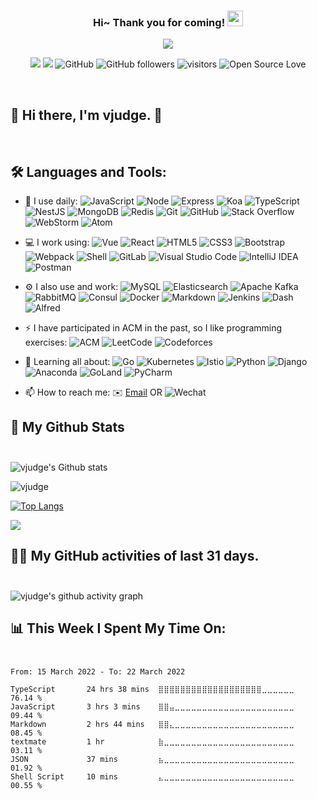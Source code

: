 <!--
<hr>
**vjudge/vjudge** is a ✨ _special_ ✨ repository because its `README.md` (this file) appears on your GitHub profile.

Here are some ideas to get you started:

- 🔭 I’m currently working on ...
- 🌱 I’m currently learning ...
- 👯 I’m looking to collaborate on ...
- 🤔 I’m looking for help with ...
- 💬 Ask me about ...
- 📫 How to reach me: ...
- 😄 Pronouns: ...
- ⚡ Fun fact: ...
-->

<h3 align="center">
    Hi~ Thank you for coming!
    <img src="https://media.giphy.com/media/hvRJCLFzcasrR4ia7z/giphy.gif" width="25px">
</h3>

<!-- Typing SVG - https://github.com/DenverCoder1/readme-typing-svg -->
<!-- Typing SVG Fast Demo - https://readme-typing-svg.herokuapp.com/demo/ -->
<p align="center">
    <img src="https://readme-typing-svg.herokuapp.com?color=e65e2a&width=380&height=45&lines=Full+Stack+developer;Self-taught+Code+Designer;Always+learning+new+things">
</p>

<p align="center">
    <img src="https://img.shields.io/badge/gender-%F0%9F%A4%B5-critical">
    <a href="https://vjudge.com" target="_blank"><img src="https://img.shields.io/badge/website-vjudge.com-orange"></a>
    <!-- https://visitor-badge.glitch.me/ -->
    <img src="https://img.shields.io/badge/dynamic/json?logo=github&label=GitHub&labelColor=495867&color=495867&query=%24.data.totalSubs&url=https%3A%2F%2Fapi.spencerwoo.com%2Fsubstats%2F%3Fsource%3Dgithub%26queryKey%3Dhayschan&style=flat-square" alt="GitHub">
    <img alt="GitHub followers" src="https://img.shields.io/github/followers/vjudge?style=social" />
    <img src="https://visitor-badge.glitch.me/badge?page_id=vjudge.vjudge" alt="visitors">
    <img src="https://badges.frapsoft.com/os/v1/open-source.svg?v=102" alt="Open Source Love">
</p>

<br/>

## 🎉 Hi there, I'm vjudge. 👋
<br />

## 🛠️ **Languages and Tools:**
<!-- https://github.com/simple-icons/simple-icons/blob/develop/slugs.md -->
<!-- https://img.shields.io/badge/{左半部分标签}-{右半部分标签}-{右半部分颜色}.svg?logoWidth=100&logo=【base64编码后的图片数据】 -->
<!--
&logoColor=white
语言类(Node，JavaScript，HTML5，CSS3，Shell，Markdown，Go，TypeScript，Python): #F4606C (红色系)
框架类(Express，Koa，NestJS, Vue，React，Webpack，Bootstrap，Django): #ECAD9E #F05F00 (橙色系)
技术类(RabbitMQ, Apache Kafka): #E6CEAC #FFDC28 (黄色系)
数据库类(MongoDB，Redis，MySQL，Elasticsearch，Consul)：#BEE7E9 #0088FF (蓝色系)
运维工具类(Docker，Kubernetes，Istio，Jenkins)：#19CAAD #3DDC84 (绿色系)
开发工具类(Git，GitLab，Postman，Anaconda)：#BEEDC7 #78FF96 (青色系)
软件类(Dash，Alfred)：#8CC7B5 #01D277 (绿色系)
IDE类(Atom，Visual Studio Code，IntelliJ IDEA，WebStorm, PyCharm): #9B59B6 #7764FA (紫色系)
平台类(GitHub，Stack Overflow，ACM，LeetCode，Codeforces)：#95A5A6 #141E24 (黑色系)
-->
- 🚀 I use daily:
  ![JavaScript](https://img.shields.io/badge/-JavaScript-F4606C.svg?logo=javascript&style=for-the-badge)
  ![Node](https://img.shields.io/badge/-Node.JS-F4606C.svg?logo=Node.js&style=for-the-badge)
  ![Express](https://img.shields.io/badge/-Express.JS-ECAD9E.svg?logo=Express&style=for-the-badge)
  ![Koa](https://img.shields.io/badge/-Koa-ECAD9E?logo=koa&style=for-the-badge)
  ![TypeScript](https://img.shields.io/badge/-TypeScript-F4606C.svg?logo=typescript&style=for-the-badge)
  ![NestJS](https://img.shields.io/badge/-NestJS-ECAD9E.svg?logo=nestjs&style=for-the-badge)
  ![MongoDB](https://img.shields.io/badge/-MongoDB-BEE7E9.svg?logo=mongodb&style=for-the-badge)
  ![Redis](https://img.shields.io/badge/-Redis-BEE7E9.svg?logo=redis&style=for-the-badge)
  ![Git](https://img.shields.io/badge/-Git-BEEDC7.svg?logo=git&style=for-the-badge)
  ![GitHub](https://img.shields.io/badge/-GitHub-95A5A6.svg?logo=github&style=for-the-badge)
  ![Stack Overflow](https://img.shields.io/badge/-Stack%20Overflow-95A5A6.svg?logo=stack-overflow&style=for-the-badge)
  ![WebStorm](https://img.shields.io/badge/-WebStorm-9B59B6.svg?logo=webstorm&style=for-the-badge)
  ![Atom](https://img.shields.io/badge/-Atom-9B59B6.svg?logo=atom&style=for-the-badge)

- 💻 I work using:
  ![Vue](https://img.shields.io/badge/-Vue-ECAD9E.svg?logo=vue.js&style=for-the-badge)
  ![React](https://img.shields.io/badge/-React-ECAD9E.svg?logo=react&style=for-the-badge)
  ![HTML5](https://img.shields.io/badge/-HTML5-F4606C.svg?logo=html5&style=for-the-badge)
  ![CSS3](https://img.shields.io/badge/-CSS3-F4606C.svg?logo=css3&style=for-the-badge)
  ![Bootstrap](https://img.shields.io/badge/-Bootstrap-ECAD9E.svg?logo=bootstrap&style=for-the-badge)
  ![Webpack](https://img.shields.io/badge/-Webpack-ECAD9E.svg?logo=webpack&style=for-the-badge)
  ![Shell](https://img.shields.io/badge/-Shell-F4606C.svg?logo=shell&style=for-the-badge)
  ![GitLab](https://img.shields.io/badge/-GitLab-BEEDC7.svg?logo=gitlab&style=for-the-badge)
  ![Visual Studio Code](https://img.shields.io/badge/-VS%20Code-9B59B6.svg?logo=visual-studio-code&style=for-the-badge)
  ![IntelliJ IDEA](https://img.shields.io/badge/-IntelliJ%20IDEA-9B59B6.svg?logo=intellijidea&style=for-the-badge)
  ![Postman](https://img.shields.io/badge/-Postman-BEEDC7.svg?logo=postman&style=for-the-badge)
  
- ⚙️ I also use and work:
  ![MySQL](https://img.shields.io/badge/-MySQL-BEE7E9.svg?logo=mysql&style=for-the-badge)
  ![Elasticsearch](https://img.shields.io/badge/-Elasticsearch-BEE7E9.svg?logo=elastic&style=for-the-badge)
  ![Apache Kafka](https://img.shields.io/badge/-Apache%20Kafka-E6CEAC.svg?logo=apachekafka&style=for-the-badge)
  ![RabbitMQ](https://img.shields.io/badge/-RabbitMQ-E6CEAC.svg?logo=rabbitmq&style=for-the-badge)
  ![Consul](https://img.shields.io/badge/-Consul-BEE7E9.svg?logo=consul&style=for-the-badge)
  ![Docker](https://img.shields.io/badge/-Docker-19CAAD.svg?logo=docker&style=for-the-badge)
  ![Markdown](https://img.shields.io/badge/-Markdown-F4606C.svg?logo=markdown&style=for-the-badge)
  ![Jenkins](https://img.shields.io/badge/-Jenkins-19CAAD.svg?logo=jenkins&style=for-the-badge)
  ![Dash](https://img.shields.io/badge/-Dash-8CC7B5.svg?logo=dash&style=for-the-badge)
  ![Alfred](https://img.shields.io/badge/-Alfred-8CC7B5.svg?logo=alfred&style=for-the-badge)

- ⚡ I have participated in ACM in the past, so I like programming exercises:
  ![ACM](https://img.shields.io/badge/-ACM-95A5A6.svg?logo=acm&style=for-the-badge)
  ![LeetCode](https://img.shields.io/badge/-LeetCode-95A5A6.svg?logo=leetCode&style=for-the-badge)
  ![Codeforces](https://img.shields.io/badge/-Codeforces-95A5A6.svg?logo=codeforces&style=for-the-badge)

- 🌱 Learning all about:
  ![Go](https://img.shields.io/badge/-Go-F4606C.svg?logo=go&style=for-the-badge)
  ![Kubernetes](https://img.shields.io/badge/-Kubernetes-19CAAD.svg?logo=kubernetes&style=for-the-badge)
  ![Istio](https://img.shields.io/badge/-Istio-19CAAD.svg?logo=istio&style=for-the-badge) 
  ![Python](https://img.shields.io/badge/-Python-F4606C.svg?logo=python&style=for-the-badge)
  ![Django](https://img.shields.io/badge/-Django-ECAD9E.svg?logo=django&style=for-the-badge)
  ![Anaconda](https://img.shields.io/badge/-Anaconda-BEEDC7.svg?logo=anaconda&style=for-the-badge)
  ![GoLand](https://img.shields.io/badge/-GoLand-9B59B6.svg?logo=goland&style=for-the-badge)
  ![PyCharm](https://img.shields.io/badge/-PyCharm-9B59B6.svg?logo=pycharm&style=for-the-badge)
  <!-- ![Java](https://img.shields.io/badge/-java-3f4441?style=for-the-badge&logo=java) -->

- 📫 How to reach me:
  ✉️ [Email](mailto:gradonday@gmail.com) OR ![Wechat](https://img.shields.io/badge/-1156638549-01D277.svg?logo=wechat&logoColor=white)


<!-- START NEW SECTION -->

## 🔭 **My Github Stats** <br /> <br />

<!-- <img src="https://github-readme-stats.vercel.app/api/?username=vjudge&theme=bear&show_icons=true&count_private=true" alt="vjudge's GitHub Stats"> -->

![vjudge's Github stats](https://github-readme-stats.vercel.app/api?username=vjudge&show_icons=true&theme=bear&hide_title=false)

![vjudge](https://github-readme-streak-stats.herokuapp.com/?user=vjudge&theme=dark)

[![Top Langs](https://github-readme-stats.vercel.app/api/top-langs/?username=vjudge&show_icons=true&card_width=450&theme=radical&layout=compact&langs_count=10&hide_title=true)](https://github.com/vjudge)

![](https://github-profile-summary-cards.vercel.app/api/cards/profile-details?username=vjudge&theme=monokai)



<!-- https://github.com/ashutosh00710/github-readme-activity-graph -->
 ## 👨‍💻 **My GitHub activities of last 31 days.** <br /> <br />

![vjudge's github activity graph](https://activity-graph.herokuapp.com/graph?username=vjudge&theme=react-dark&area=true&custom_title=vjudge's%20Graph)



<!-- waka readme - https://github.com/athul/waka-readme -->
## 📊 **This Week I Spent My Time On:** <br /><br />

<!--START_SECTION:waka-->

```text
From: 15 March 2022 - To: 22 March 2022

TypeScript       24 hrs 38 mins  ⣿⣿⣿⣿⣿⣿⣿⣿⣿⣿⣿⣿⣿⣿⣿⣿⣿⣿⣿⣀⣀⣀⣀⣀⣀   76.14 %
JavaScript       3 hrs 3 mins    ⣿⣿⣤⣀⣀⣀⣀⣀⣀⣀⣀⣀⣀⣀⣀⣀⣀⣀⣀⣀⣀⣀⣀⣀⣀   09.44 %
Markdown         2 hrs 44 mins   ⣿⣿⣄⣀⣀⣀⣀⣀⣀⣀⣀⣀⣀⣀⣀⣀⣀⣀⣀⣀⣀⣀⣀⣀⣀   08.45 %
textmate         1 hr            ⣷⣀⣀⣀⣀⣀⣀⣀⣀⣀⣀⣀⣀⣀⣀⣀⣀⣀⣀⣀⣀⣀⣀⣀⣀   03.11 %
JSON             37 mins         ⣦⣀⣀⣀⣀⣀⣀⣀⣀⣀⣀⣀⣀⣀⣀⣀⣀⣀⣀⣀⣀⣀⣀⣀⣀   01.92 %
Shell Script     10 mins         ⣄⣀⣀⣀⣀⣀⣀⣀⣀⣀⣀⣀⣀⣀⣀⣀⣀⣀⣀⣀⣀⣀⣀⣀⣀   00.55 %
```

<!--END_SECTION:waka-->
